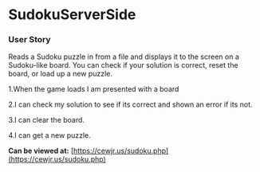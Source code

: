 SudokuServerSide
================
### User Story
Reads a Sudoku puzzle in from a file and displays it to the screen on a Sudoku-like board. 
You can check if your solution is correct, reset the board, or load up a new puzzle.

1.When the game loads I am presented with a board

2.I can check my solution to see if its correct and shown an error if its not.

3.I can clear the board.

4.I can get a new puzzle.

**Can be viewed at\:** [https://cewjr.us/sudoku.php](https://cewjr.us/sudoku.php)
